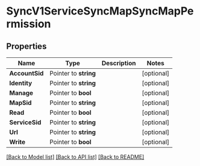 # SyncV1ServiceSyncMapSyncMapPermission

## Properties

Name | Type | Description | Notes
------------ | ------------- | ------------- | -------------
**AccountSid** | Pointer to **string** |  | [optional] 
**Identity** | Pointer to **string** |  | [optional] 
**Manage** | Pointer to **bool** |  | [optional] 
**MapSid** | Pointer to **string** |  | [optional] 
**Read** | Pointer to **bool** |  | [optional] 
**ServiceSid** | Pointer to **string** |  | [optional] 
**Url** | Pointer to **string** |  | [optional] 
**Write** | Pointer to **bool** |  | [optional] 

[[Back to Model list]](../README.md#documentation-for-models) [[Back to API list]](../README.md#documentation-for-api-endpoints) [[Back to README]](../README.md)


